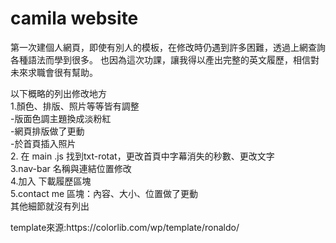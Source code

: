 # camila website
 


第一次建個人網頁，即使有別人的模板，在修改時仍遇到許多困難，透過上網查詢各種語法而學到很多。
也因為這次功課，讓我得以產出完整的英文履歷，相信對未來求職會很有幫助。
<p>
以下概略的列出修改地方<br/>
1.顏色、排版、照片等等皆有調整<br/>
-版面色調主題換成淡粉紅 <br/>
-網頁排版做了更動<br/>
-於首頁插入照片<br/>
2. 在 main .js 找到txt-rotat，更改首頁中字幕消失的秒數、更改文字<br/>
3.nav-bar 名稱與連結位置修改<br/>
4.加入 下載履歷區塊<br/>
5.contact me 區塊：內容、大小、位置做了更動<br/>
其他細節就沒有列出<br/>
<p/>
template來源:https://colorlib.com/wp/template/ronaldo/
